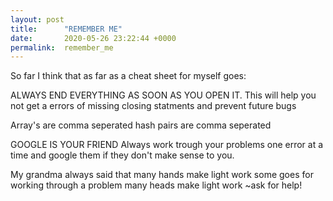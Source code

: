 ```yaml
---
layout: post
title:      "REMEMBER ME"
date:       2020-05-26 23:22:44 +0000
permalink:  remember_me
---
```



So far I think that as far as a cheat sheet for myself goes:

ALWAYS END EVERYTHING AS SOON AS YOU OPEN IT.
This will help you not get a errors of missing closing statments and prevent future bugs

Array's are comma seperated hash pairs are comma seperated

GOOGLE IS YOUR FRIEND
Always work trough your problems one error at a time and google them if they don't make sense to you.

My grandma always said that many hands make light work some goes for working through a problem many heads make light work ~ask for help!


